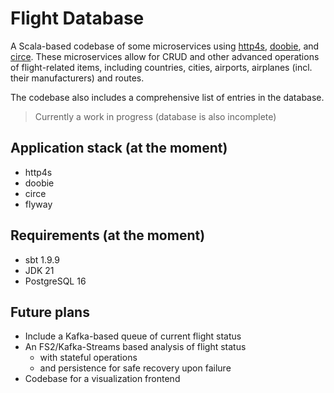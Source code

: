 # Flight Database
A Scala-based codebase of some microservices using [http4s](http://http4s.org/), [doobie](http://tpolecat.github.io/doobie/),
and [circe](https://circe.github.io/circe/). These microservices allow for CRUD and other advanced operations of flight-related items, including countries, cities, airports, airplanes (incl. their manufacturers) and routes.

The codebase also includes a comprehensive list of entries in the database.

> Currently a work in progress (database is also incomplete)

## Application stack (at the moment)
- http4s
- doobie
- circe
- flyway

## Requirements (at the moment)
- sbt 1.9.9
- JDK 21
- PostgreSQL 16

## Future plans
- Include a Kafka-based queue of current flight status
- An FS2/Kafka-Streams based analysis of flight status
  - with stateful operations
  - and persistence for safe recovery upon failure
- Codebase for a visualization frontend
